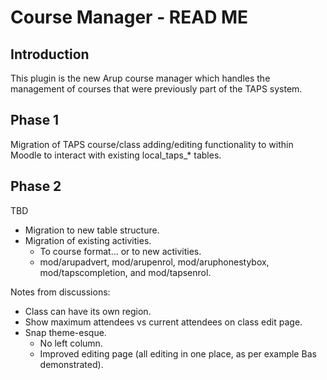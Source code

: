 # Course Manager - READ ME

## Introduction
This plugin is the new Arup course manager which handles the management of courses that were previously part of the TAPS system.

## Phase 1
Migration of TAPS course/class adding/editing functionality to within Moodle to interact with existing local_taps_* tables.

## Phase 2
TBD
- Migration to new table structure.
- Migration of existing activities.
  - To course format... or to new activities.
  - mod/arupadvert, mod/arupenrol, mod/aruphonestybox, mod/tapscompletion, and mod/tapsenrol.

Notes from discussions:
- Class can have its own region.
- Show maximum attendees vs current attendees on class edit page.
- Snap theme-esque.
  - No left column.
  - Improved editing page (all editing in one place, as per example Bas demonstrated).
